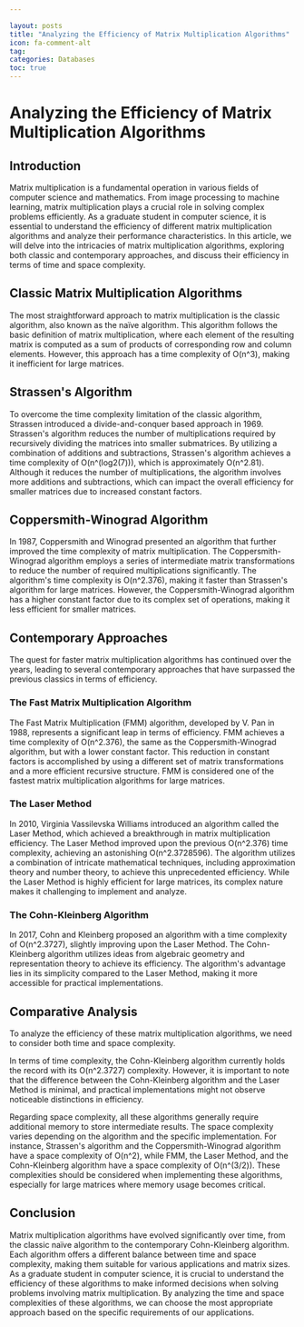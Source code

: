```yaml
---

layout: posts
title: "Analyzing the Efficiency of Matrix Multiplication Algorithms"
icon: fa-comment-alt
tag:      
categories: Databases
toc: true
---
```




# Analyzing the Efficiency of Matrix Multiplication Algorithms

## Introduction
Matrix multiplication is a fundamental operation in various fields of computer science and mathematics. From image processing to machine learning, matrix multiplication plays a crucial role in solving complex problems efficiently. As a graduate student in computer science, it is essential to understand the efficiency of different matrix multiplication algorithms and analyze their performance characteristics. In this article, we will delve into the intricacies of matrix multiplication algorithms, exploring both classic and contemporary approaches, and discuss their efficiency in terms of time and space complexity.

## Classic Matrix Multiplication Algorithms
The most straightforward approach to matrix multiplication is the classic algorithm, also known as the naïve algorithm. This algorithm follows the basic definition of matrix multiplication, where each element of the resulting matrix is computed as a sum of products of corresponding row and column elements. However, this approach has a time complexity of O(n^3), making it inefficient for large matrices.

## Strassen's Algorithm
To overcome the time complexity limitation of the classic algorithm, Strassen introduced a divide-and-conquer based approach in 1969. Strassen's algorithm reduces the number of multiplications required by recursively dividing the matrices into smaller submatrices. By utilizing a combination of additions and subtractions, Strassen's algorithm achieves a time complexity of O(n^(log2(7))), which is approximately O(n^2.81). Although it reduces the number of multiplications, the algorithm involves more additions and subtractions, which can impact the overall efficiency for smaller matrices due to increased constant factors.

## Coppersmith-Winograd Algorithm
In 1987, Coppersmith and Winograd presented an algorithm that further improved the time complexity of matrix multiplication. The Coppersmith-Winograd algorithm employs a series of intermediate matrix transformations to reduce the number of required multiplications significantly. The algorithm's time complexity is O(n^2.376), making it faster than Strassen's algorithm for large matrices. However, the Coppersmith-Winograd algorithm has a higher constant factor due to its complex set of operations, making it less efficient for smaller matrices.

## Contemporary Approaches
The quest for faster matrix multiplication algorithms has continued over the years, leading to several contemporary approaches that have surpassed the previous classics in terms of efficiency.

### The Fast Matrix Multiplication Algorithm
The Fast Matrix Multiplication (FMM) algorithm, developed by V. Pan in 1988, represents a significant leap in terms of efficiency. FMM achieves a time complexity of O(n^2.376), the same as the Coppersmith-Winograd algorithm, but with a lower constant factor. This reduction in constant factors is accomplished by using a different set of matrix transformations and a more efficient recursive structure. FMM is considered one of the fastest matrix multiplication algorithms for large matrices.

### The Laser Method
In 2010, Virginia Vassilevska Williams introduced an algorithm called the Laser Method, which achieved a breakthrough in matrix multiplication efficiency. The Laser Method improved upon the previous O(n^2.376) time complexity, achieving an astonishing O(n^2.3728596). The algorithm utilizes a combination of intricate mathematical techniques, including approximation theory and number theory, to achieve this unprecedented efficiency. While the Laser Method is highly efficient for large matrices, its complex nature makes it challenging to implement and analyze.

### The Cohn-Kleinberg Algorithm
In 2017, Cohn and Kleinberg proposed an algorithm with a time complexity of O(n^2.3727), slightly improving upon the Laser Method. The Cohn-Kleinberg algorithm utilizes ideas from algebraic geometry and representation theory to achieve its efficiency. The algorithm's advantage lies in its simplicity compared to the Laser Method, making it more accessible for practical implementations.

## Comparative Analysis
To analyze the efficiency of these matrix multiplication algorithms, we need to consider both time and space complexity.

In terms of time complexity, the Cohn-Kleinberg algorithm currently holds the record with its O(n^2.3727) complexity. However, it is important to note that the difference between the Cohn-Kleinberg algorithm and the Laser Method is minimal, and practical implementations might not observe noticeable distinctions in efficiency.

Regarding space complexity, all these algorithms generally require additional memory to store intermediate results. The space complexity varies depending on the algorithm and the specific implementation. For instance, Strassen's algorithm and the Coppersmith-Winograd algorithm have a space complexity of O(n^2), while FMM, the Laser Method, and the Cohn-Kleinberg algorithm have a space complexity of O(n^(3/2)). These complexities should be considered when implementing these algorithms, especially for large matrices where memory usage becomes critical.

## Conclusion
Matrix multiplication algorithms have evolved significantly over time, from the classic naïve algorithm to the contemporary Cohn-Kleinberg algorithm. Each algorithm offers a different balance between time and space complexity, making them suitable for various applications and matrix sizes. As a graduate student in computer science, it is crucial to understand the efficiency of these algorithms to make informed decisions when solving problems involving matrix multiplication. By analyzing the time and space complexities of these algorithms, we can choose the most appropriate approach based on the specific requirements of our applications.
